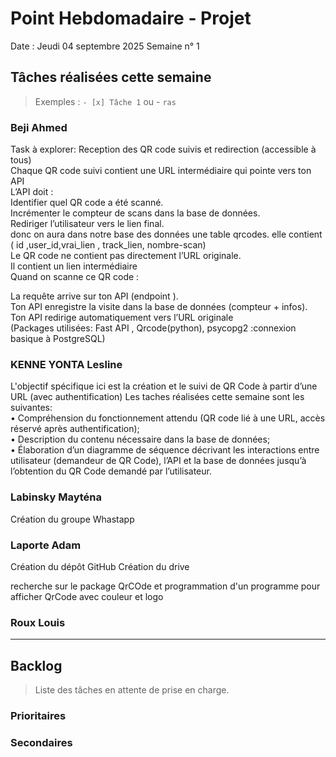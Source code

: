 # Point Hebdomadaire - Projet

Date : Jeudi 04 septembre 2025
Semaine n° 1

## Tâches réalisées cette semaine

> Exemples : `- [x] Tâche 1` ou - `ras`

### Beji Ahmed
Task à explorer: Reception des QR code suivis et redirection (accessible à tous)  
Chaque QR code suivi contient une URL intermédiaire qui pointe vers ton API  
L’API doit :  
Identifier quel QR code a été scanné.  
Incrémenter le compteur de scans dans la base de données.  
Rediriger l’utilisateur vers le lien final.  
donc on aura dans notre base des données une table qrcodes. elle contient ( id ,user_id,vrai_lien , track_lien, nombre-scan)  
Le QR code ne contient pas directement l’URL originale.  
Il contient un lien intermédiaire  
Quand on scanne ce QR code :  

La requête arrive sur ton API (endpoint ).  
Ton API enregistre la visite dans la base de données (compteur + infos).  
Ton API redirige automatiquement vers l’URL originale  
(Packages utilisées: Fast API , Qrcode(python), psycopg2 :connexion basique à PostgreSQL)  

### KENNE YONTA Lesline
L'objectif spécifique ici est la  création et le suivi de QR Code à partir d’une URL (avec authentification)
Les taches réalisées cette semaine sont les suivantes:  
•	Compréhension du fonctionnement attendu (QR code lié à une URL, accès réservé après authentification);  
•	Description du contenu nécessaire dans la base de données;  
•	Élaboration d’un diagramme de séquence décrivant les interactions entre utilisateur (demandeur de QR Code), l’API et la base de données jusqu’à l’obtention du QR Code demandé par l’utilisateur. 

### Labinsky Mayténa
Création du groupe Whastapp

### Laporte Adam
Création du dépôt GitHub
Création du drive

recherche sur le package QrCOde et programmation d'un programme pour afficher QrCode avec couleur et logo

### Roux Louis

---

## Backlog

> Liste des tâches en attente de prise en charge.

### Prioritaires

### Secondaires

